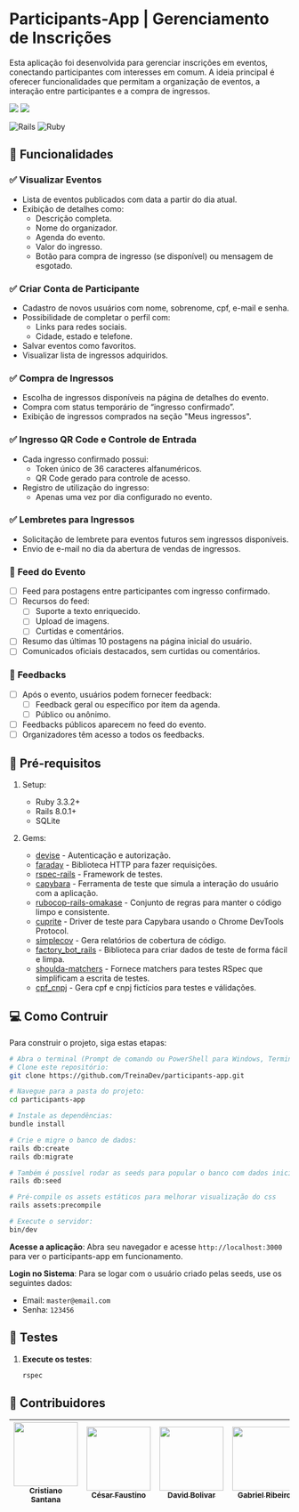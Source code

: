 
# Participants-App | Gerenciamento de Inscrições
Esta aplicação foi desenvolvida para gerenciar inscrições em eventos, conectando participantes com interesses em comum. A ideia principal é oferecer funcionalidades que permitam a organização de eventos, a interação entre participantes e a compra de ingressos.

![](https://img.shields.io/github/issues/TreinaDev/participants-app.svg)
![](https://img.shields.io/github/issues-pr/TreinaDev/participants-app.svg)

![Rails](https://img.shields.io/badge/rails-%23CC0000.svg?style=for-the-badge&logo=ruby-on-rails&logoColor=white)
![Ruby](https://img.shields.io/badge/ruby-%23CC342D.svg?style=for-the-badge&logo=ruby&logoColor=white)

## 🚀 Funcionalidades
### ✅ **Visualizar Eventos** 
- Lista de eventos publicados com data a partir do dia atual.
- Exibição de detalhes como:
  - Descrição completa.
  - Nome do organizador.
  - Agenda do evento.
  - Valor do ingresso.
  - Botão para compra de ingresso (se disponível) ou mensagem de esgotado.

### ✅ **Criar Conta de Participante**
- Cadastro de novos usuários com nome, sobrenome, cpf, e-mail e senha.
- Possibilidade de completar o perfil com:
  - Links para redes sociais.
  - Cidade, estado e telefone.
- Salvar eventos como favoritos.
- Visualizar lista de ingressos adquiridos.

### ✅ **Compra de Ingressos** 
- Escolha de ingressos disponíveis na página de detalhes do evento.
- Compra com status temporário de “ingresso confirmado”.
- Exibição de ingressos comprados na seção "Meus ingressos".

### ✅ **Ingresso QR Code e Controle de Entrada**
- Cada ingresso confirmado possui:
  - Token único de 36 caracteres alfanuméricos.
  - QR Code gerado para controle de acesso.
- Registro de utilização do ingresso:
  - Apenas uma vez por dia configurado no evento.

### ✅ **Lembretes para Ingressos**
- Solicitação de lembrete para eventos futuros sem ingressos disponíveis.
- Envio de e-mail no dia da abertura de vendas de ingressos.

### 🚧 **Feed do Evento**
- [ ] Feed para postagens entre participantes com ingresso confirmado.
- [ ] Recursos do feed:
  - [ ] Suporte a texto enriquecido.
  - [ ] Upload de imagens.
  - [ ] Curtidas e comentários.
- [ ] Resumo das últimas 10 postagens na página inicial do usuário.
- [ ] Comunicados oficiais destacados, sem curtidas ou comentários.

### 🚧 **Feedbacks**
- [ ] Após o evento, usuários podem fornecer feedback:
  - [ ] Feedback geral ou específico por item da agenda.
  - [ ] Público ou anônimo.
- [ ] Feedbacks públicos aparecem no feed do evento.
- [ ] Organizadores têm acesso a todos os feedbacks.

## 📝 Pré-requisitos
1. Setup:
   - Ruby 3.3.2+
   - Rails 8.0.1+
   - SQLite

2. Gems:
   - [devise](https://github.com/heartcombo/devise) - Autenticação e autorização.
   - [faraday](https://github.com/lostisland/faraday) - Biblioteca HTTP para fazer requisições.
   - [rspec-rails](https://github.com/rspec/rspec-rails) - Framework de testes.
   - [capybara](https://github.com/teamcapybara/capybara) - Ferramenta de teste que simula a interação do usuário com a aplicação.
   - [rubocop-rails-omakase](https://github.com/rubocop/rubocop-rails) - Conjunto de regras para manter o código limpo e consistente.
   - [cuprite](https://github.com/rubycdp/cuprite) - Driver de teste para Capybara usando o Chrome DevTools Protocol.
   - [simplecov](https://github.com/simplecov-ruby/simplecov) - Gera relatórios de cobertura de código.
   - [factory_bot_rails](https://github.com/thoughtbot/factory_bot_rails) - Biblioteca para criar dados de teste de forma fácil e limpa.
   - [shoulda-matchers](https://github.com/thoughtbot/shoulda-matchers) - Fornece matchers para testes RSpec que simplificam a escrita de testes.
   - [cpf_cnpj](https://github.com/fnando/cpf_cnpj) - Gera cpf e cnpj fictícios para testes e válidações.

## 💻 Como Contruir
Para construir o projeto, siga estas etapas:

```bash
# Abra o terminal (Prompt de comando ou PowerShell para Windows, Terminal para macOS ou Linux)
# Clone este repositório:
git clone https://github.com/TreinaDev/participants-app.git

# Navegue para a pasta do projeto:
cd participants-app

# Instale as dependências:
bundle install

# Crie e migre o banco de dados:
rails db:create
rails db:migrate

# Também é possível rodar as seeds para popular o banco com dados iniciais:
rails db:seed

# Pré-compile os assets estáticos para melhorar visualização do css
rails assets:precompile

# Execute o servidor:
bin/dev
```

**Acesse a aplicação**:
   Abra seu navegador e acesse `http://localhost:3000` para ver o participants-app em funcionamento.

**Login no Sistema**:
   Para se logar com o usuário criado pelas seeds, use os seguintes dados:

   - Email: `master@email.com`
   - Senha: `123456`

## 🚨 Testes
1. **Execute os testes**:
   ```bash
   rspec
   ```

## 🤝 Contribuidores
[<img src="https://avatars.githubusercontent.com/u/65695476?v=4" width=115 ><br> <sub> Cristiano Santana </sub>](https://github.com/CristianoSantan)|[<img src="https://avatars.githubusercontent.com/u/182559072?v=4" width=115 > <br> <sub> César Faustino </sub>](https://github.com/cmf000)|[<img src="https://avatars.githubusercontent.com/u/178613704?v=4" width=115 > <br> <sub> David Bolivar </sub>](https://github.com/thedavs99)|[<img src="https://avatars.githubusercontent.com/u/64371312?v=4" width=115 > <br> <sub> Gabriel Ribeiro </sub>](https://github.com/Gabriel-T-P)|[<img src="https://avatars.githubusercontent.com/u/182513782?v=4" width=115 > <br> <sub> João Branco </sub>](https://github.com/joaoCasteloBranco)|[<img src="https://avatars.githubusercontent.com/u/112505223?v=4" width=115 > <br> <sub> Samuel Rocha </sub>](https://github.com/SamuelRocha91)|
| :---: | :---: | :---: | :---: | :---: | :---: |
